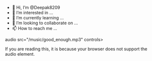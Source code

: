 - 👋 Hi, I’m @Deepak8209
- 👀 I’m interested in ...
- 🌱 I’m currently learning ...
- 💞️ I’m looking to collaborate on ...
- 📫 How to reach me ...

<!---
Deepak8209/Deepak8209 is a ✨ special ✨ repository because its `README.md` (this file) appears on your GitHub profile.
You can click the Preview link to take a look at your changes.
--->
audio src="/music/good_enough.mp3" controls>
<p>If you are reading this, it is because your browser does not support the audio element.</p>
</audio>
